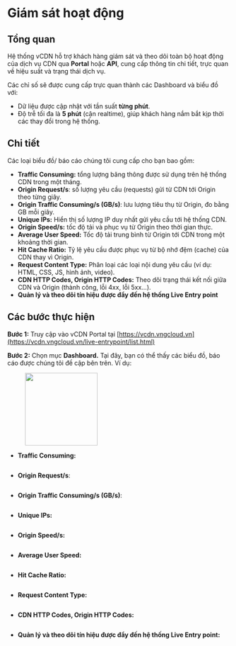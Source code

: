 # Giám sát hoạt động

## **Tổng quan**

Hệ thống vCDN hỗ trợ khách hàng giám sát và theo dõi toàn bộ hoạt động của dịch vụ CDN qua **Portal** hoặc **API**, cung cấp thông tin chi tiết, trực quan về hiệu suất và trạng thái dịch vụ.

Các chỉ số sẽ được cung cấp trực quan thành các Dashboard và biểu đồ với:&#x20;

* Dữ liệu được cập nhật với tần suất **từng phút**.
* Độ trễ tối đa là **5 phút** (cận realtime), giúp khách hàng nắm bắt kịp thời các thay đổi trong hệ thống.

## Chi tiết

Các loại biểu đồ/ báo cáo chúng tôi cung cấp cho bạn bao gồm:&#x20;

* **Traffic Consuming:** tổng lượng băng thông được sử dụng trên hệ thống CDN trong một tháng.
* **Origin Request/s**: số lượng yêu cầu (requests) gửi từ CDN tới Origin theo từng giây.
* **Origin Traffic Consuming/s (GB/s)**: lưu lượng tiêu thụ từ Origin, đo bằng GB mỗi giây.
* **Unique IPs:** Hiển thị số lượng IP duy nhất gửi yêu cầu tới hệ thống CDN.
* **Origin Speed/s:** tốc độ tải và phục vụ từ Origin theo thời gian thực.
* **Average User Speed:** Tốc độ tải trung bình từ Origin tới CDN trong một khoảng thời gian.
* **Hit Cache Ratio:** Tỷ lệ yêu cầu được phục vụ từ bộ nhớ đệm (cache) của CDN thay vì Origin.
* **Request Content Type:** Phân loại các loại nội dung yêu cầu (ví dụ: HTML, CSS, JS, hình ảnh, video).
* **CDN HTTP Codes, Origin HTTP Codes:** Theo dõi trạng thái kết nối giữa CDN và Origin (thành công, lỗi 4xx, lỗi 5xx...).
* **Quản lý và theo dõi tín hiệu được đẩy đến hệ thống Live Entry point**

## **Các bước thực hiện**

**Bước 1:** Truy cập vào vCDN Portal tại [https://vcdn.vngcloud.vn](https://vcdn.vngcloud.vn/live-entrypoint/list.html)

**Bước 2:** Chọn mục **Dashboard.** Tại đây, bạn có thể thấy các biểu đồ, báo cáo được chúng tôi đề cập bên trên. Ví dụ:&#x20;

<figure><img src="../.gitbook/assets/image (856).png" alt="" width="164"><figcaption></figcaption></figure>

* **Traffic Consuming:**

<figure><img src="../.gitbook/assets/image (846) (1).png" alt=""><figcaption></figcaption></figure>

* **Origin Request/s**:&#x20;

<figure><img src="../.gitbook/assets/image (847) (1).png" alt=""><figcaption></figcaption></figure>

* **Origin Traffic Consuming/s (GB/s)**:

<figure><img src="../.gitbook/assets/image (848).png" alt=""><figcaption></figcaption></figure>

* **Unique IPs:**&#x20;

<figure><img src="../.gitbook/assets/image (849).png" alt=""><figcaption></figcaption></figure>

* **Origin Speed/s:**&#x20;

<figure><img src="../.gitbook/assets/image (850).png" alt=""><figcaption></figcaption></figure>

* **Average User Speed:**&#x20;

<figure><img src="../.gitbook/assets/image (851).png" alt=""><figcaption></figcaption></figure>

* **Hit Cache Ratio:**&#x20;

<figure><img src="../.gitbook/assets/image (852).png" alt=""><figcaption></figcaption></figure>

* **Request Content Type:**&#x20;

<figure><img src="../.gitbook/assets/image (853).png" alt=""><figcaption></figcaption></figure>

* **CDN HTTP Codes, Origin HTTP Codes:**&#x20;

<figure><img src="../.gitbook/assets/image (854).png" alt=""><figcaption></figcaption></figure>

* **Quản lý và theo dõi tín hiệu được đẩy đến hệ thống Live Entry point:**

<figure><img src="../.gitbook/assets/image (855).png" alt=""><figcaption></figcaption></figure>
